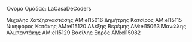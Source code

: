 Όνομα Ομάδας: LaCasaDeCoders

Mιχάλης Χατζηαναστάσης ΑΜ:el15016
Δημήτρης Κατσίρος AM:el15115
Νικηφόρος Κατάκης AM:el15120
Αλέξης Βερέμης AM:el15063
Μανώλης Αλμπαντάκης AM:el15129
Βασίλης Ξηρός AM:el15082

